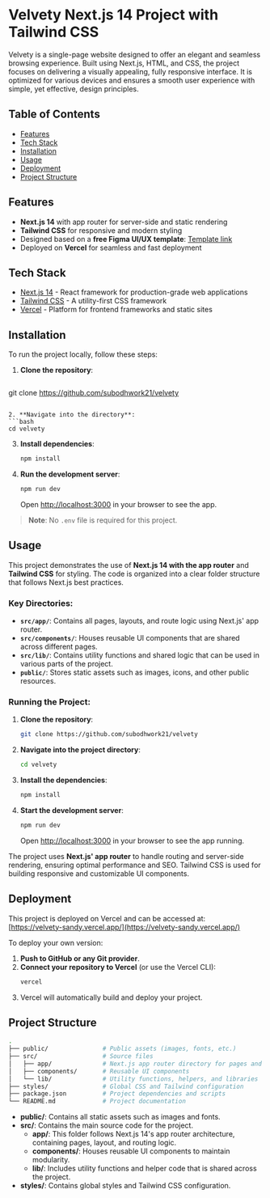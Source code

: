 # Velvety Next.js 14 Project with Tailwind CSS

Velvety is a single-page website designed to offer an elegant and seamless browsing experience. Built using Next.js, HTML, and CSS, the project focuses on delivering a visually appealing, fully responsive interface. It is optimized for various devices and ensures a smooth user experience with simple, yet effective, design principles.

## Table of Contents

- [Features](#features)
- [Tech Stack](#tech-stack)
- [Installation](#installation)
- [Usage](#usage)
- [Deployment](#deployment)
- [Project Structure](#project-structure)

## Features

- **Next.js 14** with app router for server-side and static rendering
- **Tailwind CSS** for responsive and modern styling
- Designed based on a **free Figma UI/UX template**: [Template link](https://www.figma.com/design/GbK2eRPPnQvja14aMQbacf/%5BFREE%5D-Velvety---Beauty-and-Wellness-website-UI-kit-(Community))
- Deployed on **Vercel** for seamless and fast deployment

## Tech Stack

- [Next.js 14](https://nextjs.org/) - React framework for production-grade web applications
- [Tailwind CSS](https://tailwindcss.com/) - A utility-first CSS framework
- [Vercel](https://vercel.com/) - Platform for frontend frameworks and static sites

## Installation

To run the project locally, follow these steps:

1. **Clone the repository**:
   ```bash
  git clone https://github.com/subodhwork21/velvety
   ```

2. **Navigate into the directory**:
   ```bash
   cd velvety
   ```

3. **Install dependencies**:
   ```bash
   npm install
   ```

4. **Run the development server**:
   ```bash
   npm run dev
   ```

   Open [http://localhost:3000](http://localhost:3000) in your browser to see the app.

> **Note**: No `.env` file is required for this project.

## Usage

This project demonstrates the use of **Next.js 14 with the app router** and **Tailwind CSS** for styling. The code is organized into a clear folder structure that follows Next.js best practices.

### Key Directories:

- **`src/app/`**: Contains all pages, layouts, and route logic using Next.js' app router.
- **`src/components/`**: Houses reusable UI components that are shared across different pages.
- **`src/lib/`**: Contains utility functions and shared logic that can be used in various parts of the project.
- **`public/`**: Stores static assets such as images, icons, and other public resources.

### Running the Project:

1. **Clone the repository**:
   ```bash
   git clone https://github.com/subodhwork21/velvety

   ```

2. **Navigate into the project directory**:
   ```bash
   cd velvety
   ```

3. **Install the dependencies**:
   ```bash
   npm install
   ```

4. **Start the development server**:
   ```bash
   npm run dev
   ```

   Open [http://localhost:3000](http://localhost:3000) in your browser to see the app running.

The project uses **Next.js' app router** to handle routing and server-side rendering, ensuring optimal performance and SEO. Tailwind CSS is used for building responsive and customizable UI components.

## Deployment

This project is deployed on Vercel and can be accessed at:  
[https://velvety-sandy.vercel.app/](https://velvety-sandy.vercel.app/)

To deploy your own version:

1. **Push to GitHub or any Git provider**.
2. **Connect your repository to Vercel** (or use the Vercel CLI):
   ```bash
   vercel
   ```
3. Vercel will automatically build and deploy your project.

## Project Structure

```bash
.
├── public/               # Public assets (images, fonts, etc.)
├── src/                  # Source files
│   ├── app/              # Next.js app router directory for pages and layout
│   ├── components/       # Reusable UI components
│   └── lib/              # Utility functions, helpers, and libraries
├── styles/               # Global CSS and Tailwind configuration
├── package.json          # Project dependencies and scripts
└── README.md             # Project documentation
```

- **public/**: Contains all static assets such as images and fonts.
- **src/**: Contains the main source code for the project.
  - **app/**: This folder follows Next.js 14's app router architecture, containing pages, layout, and routing logic.
  - **components/**: Houses reusable UI components to maintain modularity.
  - **lib/**: Includes utility functions and helper code that is shared across the project.
- **styles/**: Contains global styles and Tailwind CSS configuration.